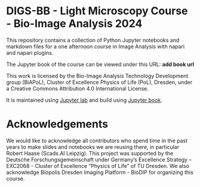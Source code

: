 # DIGS-BB - Light Microscopy Course - Bio-Image Analysis 2024


This repository contains a collection of Python Jupyter notebooks and markdown files for a one afternoon course in Image Analysis with napari and napari plugins.

The Jupyter book of the course can be viewed under this URL: **add book url**

This work is licensed by the Bio-Image Analysis Technology Development group (BiAPoL), Cluster of Excellence Physics of Life (PoL), Dresden, under a Creative Commons Attribution 4.0 International License.

It is maintained using [Jupyter lab](https://jupyter.org/) and build using [Jupyter book](https://jupyterbook.org/en/stable/intro.html).

# Acknowledgements

We would like to acknowledge all contributors who spend time in the past years to make slides and notebooks we are reusing there, in particular Robert Haase (Scads.AI Leipzig). This project was supported by the Deutsche Forschungsgemeinschaft under Germany’s Excellence Strategy – EXC2068 - Cluster of Excellence “Physics of Life” of TU Dresden. We also acknowledge Biopolis Dresden Imaging Platform - BioDIP for organizing this course.
